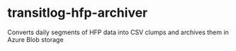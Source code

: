 # transitlog-hfp-archiver
Converts daily segments of HFP data into CSV clumps and archives them in Azure Blob storage
